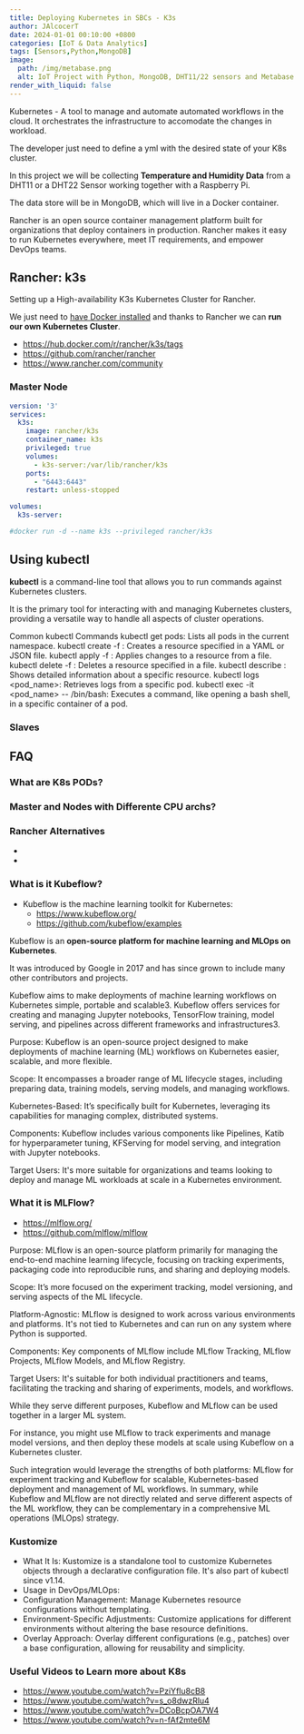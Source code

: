 ```yaml
---
title: Deploying Kubernetes in SBCs - K3s
author: JAlcocerT
date: 2024-01-01 00:10:00 +0800
categories: [IoT & Data Analytics]
tags: [Sensors,Python,MongoDB]
image:
  path: /img/metabase.png
  alt: IoT Project with Python, MongoDB, DHT11/22 sensors and Metabase.
render_with_liquid: false
---
```


Kubernetes - A tool to manage and automate automated workflows in the cloud. It orchestrates the infrastructure to accomodate the changes in workload.

The developer just need to define a yml with the desired state of your K8s cluster.

In this project we will be collecting **Temperature and Humidity Data** from a DHT11 or a DHT22 Sensor working together with a Raspberry Pi.

The data store will be in MongoDB, which will live in a Docker container.

Rancher is an open source container management platform built for organizations that deploy containers in production. Rancher makes it easy to run Kubernetes everywhere, meet IT requirements, and empower DevOps teams.

## Rancher: k3s

Setting up a High-availability K3s Kubernetes Cluster for Rancher.

We just need to [have Docker installed](https://jalcocert.github.io/RPi/posts/selfhosting-with-docker/) and thanks to Rancher we can **run our own Kubernetes Cluster**.

* <https://hub.docker.com/r/rancher/k3s/tags>
* <https://github.com/rancher/rancher>
* <https://www.rancher.com/community>

### Master Node



```yml
version: '3'
services:
  k3s:
    image: rancher/k3s
    container_name: k3s
    privileged: true
    volumes:
      - k3s-server:/var/lib/rancher/k3s
    ports:
      - "6443:6443"
    restart: unless-stopped

volumes:
  k3s-server:

#docker run -d --name k3s --privileged rancher/k3s  

```


## Using kubectl

**kubectl** is a command-line tool that allows you to run commands against Kubernetes clusters.

It is the primary tool for interacting with and managing Kubernetes clusters, providing a versatile way to handle all aspects of cluster operations.

Common kubectl Commands
kubectl get pods: Lists all pods in the current namespace.
kubectl create -f <filename>: Creates a resource specified in a YAML or JSON file.
kubectl apply -f <filename>: Applies changes to a resource from a file.
kubectl delete -f <filename>: Deletes a resource specified in a file.
kubectl describe <resource> <name>: Shows detailed information about a specific resource.
kubectl logs <pod_name>: Retrieves logs from a specific pod.
kubectl exec -it <pod_name> -- /bin/bash: Executes a command, like opening a bash shell, in a specific container of a pod.

### Slaves


## FAQ

### What are K8s PODs?

### Master and Nodes with Differente CPU archs?

### Rancher Alternatives

* 
*

### What is it Kubeflow?

*  Kubeflow is the machine learning toolkit for Kubernetes:
    * <https://www.kubeflow.org/>
    * <https://github.com/kubeflow/examples>

Kubeflow is an **open-source platform for machine learning and MLOps on Kubernetes**.

It was introduced by Google in 2017 and has since grown to include many other contributors and projects. 

Kubeflow aims to make deployments of machine learning workflows on Kubernetes simple, portable and scalable3. Kubeflow offers services for creating and managing Jupyter notebooks, TensorFlow training, model serving, and pipelines across different frameworks and infrastructures3.

Purpose: Kubeflow is an open-source project designed to make deployments of machine learning (ML) workflows on Kubernetes easier, scalable, and more flexible.

Scope: It encompasses a broader range of ML lifecycle stages, including preparing data, training models, serving models, and managing workflows.

Kubernetes-Based: It’s specifically built for Kubernetes, leveraging its capabilities for managing complex, distributed systems.

Components: Kubeflow includes various components like Pipelines, Katib for hyperparameter tuning, KFServing for model serving, and integration with Jupyter notebooks.

Target Users: It's more suitable for organizations and teams looking to deploy and manage ML workloads at scale in a Kubernetes environment.

### What it is MLFlow?

* <https://mlflow.org/>
* <https://github.com/mlflow/mlflow>

Purpose: MLflow is an open-source platform primarily for managing the end-to-end machine learning lifecycle, focusing on tracking experiments, packaging code into reproducible runs, and sharing and deploying models.

Scope: It’s more focused on the experiment tracking, model versioning, and serving aspects of the ML lifecycle.

Platform-Agnostic: MLflow is designed to work across various environments and platforms. It's not tied to Kubernetes and can run on any system where Python is supported.

Components: Key components of MLflow include MLflow Tracking, MLflow Projects, MLflow Models, and MLflow Registry.

Target Users: It's suitable for both individual practitioners and teams, facilitating the tracking and sharing of experiments, models, and workflows.

While they serve different purposes, Kubeflow and MLflow can be used together in a larger ML system.

For instance, you might use MLflow to track experiments and manage model versions, and then deploy these models at scale using Kubeflow on a Kubernetes cluster.

Such integration would leverage the strengths of both platforms: MLflow for experiment tracking and Kubeflow for scalable, Kubernetes-based deployment and management of ML workflows.
In summary, while Kubeflow and MLflow are not directly related and serve different aspects of the ML workflow, they can be complementary in a comprehensive ML operations (MLOps) strategy.

### Kustomize

* What It Is: Kustomize is a standalone tool to customize Kubernetes objects through a declarative configuration file. It's also part of kubectl since v1.14.
* Usage in DevOps/MLOps:
* Configuration Management: Manage Kubernetes resource configurations without templating.
* Environment-Specific Adjustments: Customize applications for different environments without altering the base resource definitions.
* Overlay Approach: Overlay different configurations (e.g., patches) over a base configuration, allowing for reusability and simplicity.


### Useful Videos to Learn more about K8s

* <https://www.youtube.com/watch?v=PziYflu8cB8>
* <https://www.youtube.com/watch?v=s_o8dwzRlu4>
* <https://www.youtube.com/watch?v=DCoBcpOA7W4>
* <https://www.youtube.com/watch?v=n-fAf2mte6M>